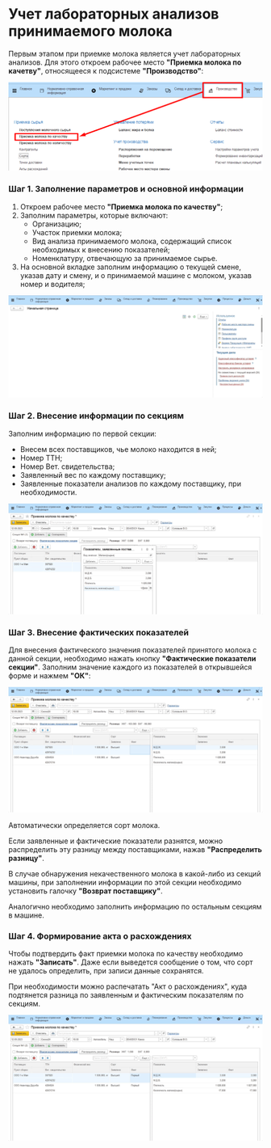# Учет лабораторных анализов принимаемого молока

Первым этапом при приемке молока является учет лабораторных анализов. Для этого откроем рабочее место **"Приемка молока по качетву"**, относящееся к подсистеме **"Производство"**:

![](LaboratoryAnalysisOfMilk.assets/1.png)

### Шаг 1. Заполнение параметров и основной информации

1. Откроем рабочее место **"Приемка молока по качеству"**;
2. Заполним параметры, которые включают:
    - Организацию;
    - Участок приемки молока;
    - Вид анализа принимаемого молока, содержащий список необходимых к внесению показателей;
    - Номенклатуру, отвечающую за принимаемое сырье.  
3. На основной вкладке заполним информацию о текущей смене, указав дату и смену, и о принимаемой машине с молоком, указав номер и водителя;

![](LaboratoryAnalysisOfMilk.assets/1.gif)

### Шаг 2. Внесение информации по секциям

Заполним информацию по первой секции:

- Внесем всех поставщиков, чье молоко находится в ней;
- Номер ТТН;
- Номер Вет. свидетельства;
- Заявленный вес по каждому поставщику;
- Заявленные показатели анализов по каждому поставщику, при необходимости.

![](LaboratoryAnalysisOfMilk.assets/2.gif)

### Шаг 3. Внесение фактических показателей

Для внесения фактического значения показателей принятого молока с данной секции, необходимо нажать кнопку **"Фактические показатели секции"**. Заполним значение каждого из показателей в открывшейся форме и нажмем **"ОК"**:

![](LaboratoryAnalysisOfMilk.assets/3.gif)

Автоматически определяется сорт молока.

Если заявленные и фактические показатели разнятся, можно распределить эту разницу между поставщиками, нажав **"Распределить разницу"**.

В случае обнаружения некачественного молока в какой-либо из секций машины, при заполнении информации по этой секции необходимо установить галочку **"Возврат поставщику"**.

Аналогично необходимо заполнить информацию по остальным секциям в машине.

### Шаг 4. Формирование акта о расхождениях

Чтобы подтвердить факт приемки молока по качеству необходимо нажать **"Записать"**. Даже если выведется сообщение о том, что сорт не удалось определить, при записи данные сохранятся.

При необходимости можно распечатать "Акт о расхождениях", куда подтянется разница по заявленным и фактическим показателям по секциям.

![](LaboratoryAnalysisOfMilk.assets/4.gif)
